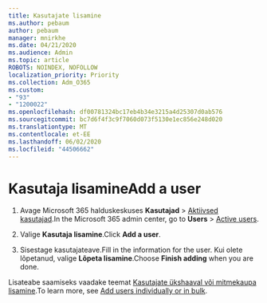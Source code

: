 ```yaml
---
title: Kasutajate lisamine
ms.author: pebaum
author: pebaum
manager: mnirkhe
ms.date: 04/21/2020
ms.audience: Admin
ms.topic: article
ROBOTS: NOINDEX, NOFOLLOW
localization_priority: Priority
ms.collection: Adm_O365
ms.custom:
- "93"
- "1200022"
ms.openlocfilehash: df00781324bc17eb4b34e3215a4d25307d0ab576
ms.sourcegitcommit: bc7d6f4f3c9f7060d073f5130e1ec856e248d020
ms.translationtype: MT
ms.contentlocale: et-EE
ms.lasthandoff: 06/02/2020
ms.locfileid: "44506662"
---
```

# <a name="add-a-user"></a><span data-ttu-id="5a1ec-102">Kasutaja lisamine</span><span class="sxs-lookup"><span data-stu-id="5a1ec-102">Add a user</span></span>

1. <span data-ttu-id="5a1ec-103">Avage Microsoft 365 halduskeskuses **Kasutajad** > [Aktiivsed kasutajad](https://admin.microsoft.com/Adminportal/Home?source=applauncher#/users).</span><span class="sxs-lookup"><span data-stu-id="5a1ec-103">In the Microsoft 365 admin center, go to **Users** > [Active users](https://admin.microsoft.com/Adminportal/Home?source=applauncher#/users).</span></span>

2. <span data-ttu-id="5a1ec-104">Valige **Kasutaja lisamine**.</span><span class="sxs-lookup"><span data-stu-id="5a1ec-104">Click **Add a user**.</span></span>

3. <span data-ttu-id="5a1ec-105">Sisestage kasutajateave.</span><span class="sxs-lookup"><span data-stu-id="5a1ec-105">Fill in the information for the user.</span></span> <span data-ttu-id="5a1ec-106">Kui olete lõpetanud, valige **Lõpeta lisamine**.</span><span class="sxs-lookup"><span data-stu-id="5a1ec-106">Choose **Finish adding** when you are done.</span></span>

<span data-ttu-id="5a1ec-107">Lisateabe saamiseks vaadake teemat [Kasutajate ükshaaval või mitmekaupa lisamine](https://docs.microsoft.com/microsoft-365/admin/add-users/add-users).</span><span class="sxs-lookup"><span data-stu-id="5a1ec-107">To learn more, see [Add users individually or in bulk](https://docs.microsoft.com/microsoft-365/admin/add-users/add-users).</span></span>